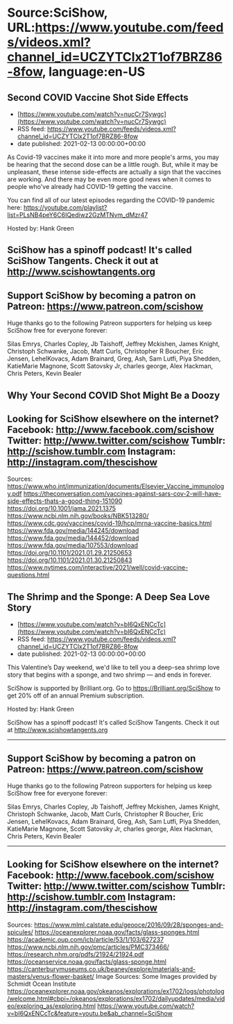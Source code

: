 # Source:SciShow, URL:https://www.youtube.com/feeds/videos.xml?channel_id=UCZYTClx2T1of7BRZ86-8fow, language:en-US

## Second COVID Vaccine Shot Side Effects
 - [https://www.youtube.com/watch?v=nucCr7Sywgc](https://www.youtube.com/watch?v=nucCr7Sywgc)
 - RSS feed: https://www.youtube.com/feeds/videos.xml?channel_id=UCZYTClx2T1of7BRZ86-8fow
 - date published: 2021-02-13 00:00:00+00:00

As Covid-19 vaccines make it into more and more people's arms, you may be hearing that the second dose can be a little rough. But, while it may be unpleasant, these intense side-effects are actually a sign that the vaccines are working. And there may be even more good news when it comes to people who've already had COVID-19 getting the vaccine.

You can find all of our latest episodes regarding the COVID-19 pandemic here: https://youtube.com/playlist?list=PLsNB4peY6C6IQediwz2GzMTNvm_dMzr47

Hosted by: Hank Green

SciShow has a spinoff podcast! It's called SciShow Tangents. Check it out at http://www.scishowtangents.org
----------
Support SciShow by becoming a patron on Patreon: https://www.patreon.com/scishow
----------
Huge thanks go to the following Patreon supporters for helping us keep SciShow free for everyone forever:

Silas Emrys, Charles Copley, Jb Taishoff, Jeffrey Mckishen, James Knight, Christoph Schwanke, Jacob, Matt Curls, Christopher R Boucher, Eric Jensen, LehelKovacs, Adam Brainard, Greg, Ash, Sam Lutfi, Piya Shedden, KatieMarie Magnone, Scott Satovsky Jr, charles george, Alex Hackman, Chris Peters, Kevin Bealer


Why Your Second COVID Shot Might Be a Doozy
----------
Looking for SciShow elsewhere on the internet?
Facebook: http://www.facebook.com/scishow
Twitter: http://www.twitter.com/scishow
Tumblr: http://scishow.tumblr.com
Instagram: http://instagram.com/thescishow
----------
Sources:
https://www.who.int/immunization/documents/Elsevier_Vaccine_immunology.pdf 
https://theconversation.com/vaccines-against-sars-cov-2-will-have-side-effects-thats-a-good-thing-151090 
https://doi.org/10.1001/jama.2021.1375
https://www.ncbi.nlm.nih.gov/books/NBK513280/ 
https://www.cdc.gov/vaccines/covid-19/hcp/mrna-vaccine-basics.html 
https://www.fda.gov/media/144245/download 
https://www.fda.gov/media/144452/download
https://www.fda.gov/media/107553/download 
https://doi.org/10.1101/2021.01.29.21250653
https://doi.org/10.1101/2021.01.30.21250843
https://www.nytimes.com/interactive/2021/well/covid-vaccine-questions.html

## The Shrimp and the Sponge: A Deep Sea Love Story
 - [https://www.youtube.com/watch?v=bI6QxENCcTc](https://www.youtube.com/watch?v=bI6QxENCcTc)
 - RSS feed: https://www.youtube.com/feeds/videos.xml?channel_id=UCZYTClx2T1of7BRZ86-8fow
 - date published: 2021-02-13 00:00:00+00:00

This Valentine’s Day weekend, we'd like to tell you a deep-sea shrimp love story that begins with a sponge, and two shrimp — and ends in forever.

SciShow is supported by Brilliant.org. Go to https://Brilliant.org/SciShow to get 20% off of an annual Premium subscription. 

Hosted by: Hank Green

SciShow has a spinoff podcast! It's called SciShow Tangents. Check it out at http://www.scishowtangents.org

----------
Support SciShow by becoming a patron on Patreon: https://www.patreon.com/scishow
----------
Huge thanks go to the following Patreon supporters for helping us keep SciShow free for everyone forever:

Silas Emrys, Charles Copley, Jb Taishoff, Jeffrey Mckishen, James Knight, Christoph Schwanke, Jacob, Matt Curls, Christopher R Boucher, Eric Jensen, LehelKovacs, Adam Brainard, Greg, Ash, Sam Lutfi, Piya Shedden, KatieMarie Magnone, Scott Satovsky Jr, charles george, Alex Hackman, Chris Peters, Kevin Bealer

----------
Looking for SciShow elsewhere on the internet?
Facebook: http://www.facebook.com/scishow
Twitter: http://www.twitter.com/scishow
Tumblr: http://scishow.tumblr.com
Instagram: http://instagram.com/thescishow
----------
Sources:
https://www.mlml.calstate.edu/geooce/2016/09/28/sponges-and-spicules/
https://oceanexplorer.noaa.gov/facts/glass-sponges.html
https://academic.oup.com/icb/article/53/1/103/627237
https://www.ncbi.nlm.nih.gov/pmc/articles/PMC373466/
https://research.nhm.org/pdfs/21924/21924.pdf
https://oceanservice.noaa.gov/facts/glass-sponge.html
https://canterburymuseums.co.uk/beaney/explore/materials-and-masters/venus-flower-basket/
Image Sources:
Some Images provided by Schmidt Ocean Institute
https://oceanexplorer.noaa.gov/okeanos/explorations/ex1702/logs/photolog/welcome.html#cbpi=/okeanos/explorations/ex1702/dailyupdates/media/video/exploring_as/exploring.html
https://www.youtube.com/watch?v=bI6QxENCcTc&feature=youtu.be&ab_channel=SciShow

